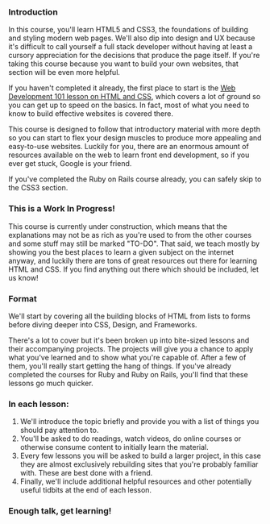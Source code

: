 ### Introduction
In this course, you'll learn HTML5 and CSS3, the foundations of building and styling modern web pages.  We'll also dip into design and UX because it's difficult to call yourself a full stack developer without having at least a cursory appreciation for the decisions that produce the page itself.  If you're taking this course because you want to build your own websites, that section will be even more helpful.

If you haven't completed it already, the first place to start is the [Web Development 101 lesson on HTML and CSS](/courses/web-development-101/lessons/html-and-css-basics), which covers a lot of ground so you can get up to speed on the basics.  In fact, most of what you need to know to build effective websites is covered there.

This course is designed to follow that introductory material with more depth so you can start to flex your design muscles to produce more appealing and easy-to-use websites.  Luckily for you, there are an enormous amount of resources available on the web to learn front end development, so if you ever get stuck, Google is your friend.

If you've completed the Ruby on Rails course already, you can safely skip to the CSS3 section.

### This is a Work In Progress!

This course is currently under construction, which means that the explanations may not be as rich as you're used to from the other courses and some stuff may still be marked "TO-DO".  That said, we teach mostly by showing you the best places to learn a given subject on the internet anyway, and luckily there are tons of great resources out there for learning HTML and CSS.  If you find anything out there which should be included, let us know!

### Format

We'll start by covering all the building blocks of HTML from lists to forms before diving deeper into CSS, Design, and Frameworks.

There's a lot to cover but it's been broken up into bite-sized lessons and their accompanying projects.  The projects will give you a chance to apply what you've learned and to show what you're capable of.  After a few of them, you'll really start getting the hang of things.  If you've already completed the courses for Ruby and Ruby on Rails, you'll find that these lessons go much quicker.

### In each lesson:

1. We'll introduce the topic briefly and provide you with a list of things you should pay attention to.
2. You'll be asked to do readings, watch videos, do online courses or otherwise consume content to initially learn the material.
4. Every few lessons you will be asked to build a larger project, in this case they are almost exclusively rebuilding sites that you're probably familiar with.  These are best done with a friend.
5. Finally, we'll include additional helpful resources and other potentially useful tidbits at the end of each lesson.

### Enough talk, get learning!
